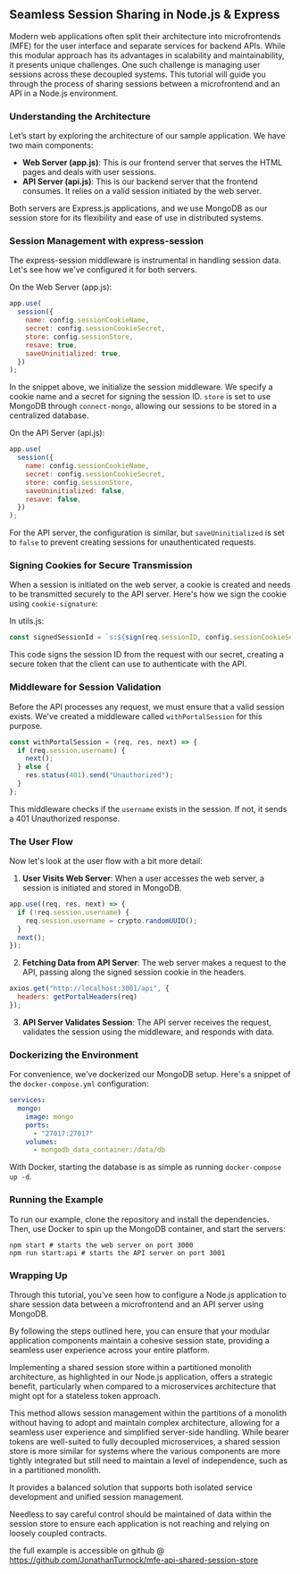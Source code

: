 ## Seamless Session Sharing in Node.js & Express

Modern web applications often split their architecture into microfrontends (MFE) for the user interface and separate services for backend APIs. While this modular approach has its advantages in scalability and maintainability, it presents unique challenges. One such challenge is managing user sessions across these decoupled systems. This tutorial will guide you through the process of sharing sessions between a microfrontend and an API in a Node.js environment.

### Understanding the Architecture

Let’s start by exploring the architecture of our sample application. We have two main components:

- **Web Server (app.js)**: This is our frontend server that serves the HTML pages and deals with user sessions.
- **API Server (api.js)**: This is our backend server that the frontend consumes. It relies on a valid session initiated by the web server.

Both servers are Express.js applications, and we use MongoDB as our session store for its flexibility and ease of use in distributed systems.

### Session Management with express-session
The express-session middleware is instrumental in handling session data. Let's see how we've configured it for both servers.

On the Web Server (app.js):
```javascript
app.use(
  session({
    name: config.sessionCookieName,
    secret: config.sessionCookieSecret,
    store: config.sessionStore,
    resave: true,
    saveUninitialized: true,
  })
);
```
In the snippet above, we initialize the session middleware. We specify a cookie name and a secret for signing the session ID. `store` is set to use MongoDB through `connect-mongo`, allowing our sessions to be stored in a centralized database.

On the API Server (api.js):
```javascript
app.use(
  session({
    name: config.sessionCookieName,
    secret: config.sessionCookieSecret,
    store: config.sessionStore,
    saveUninitialized: false,
    resave: false,
  })
);
```
For the API server, the configuration is similar, but `saveUninitialized` is set to `false` to prevent creating sessions for unauthenticated requests.

### Signing Cookies for Secure Transmission
When a session is initiated on the web server, a cookie is created and needs to be transmitted securely to the API server. Here's how we sign the cookie using `cookie-signature`:

In utils.js:
```javascript
const signedSessionId = `s:${sign(req.sessionID, config.sessionCookieSecret)}`;
```
This code signs the session ID from the request with our secret, creating a secure token that the client can use to authenticate with the API.

### Middleware for Session Validation
Before the API processes any request, we must ensure that a valid session exists. We've created a middleware called `withPortalSession` for this purpose.

```javascript
const withPortalSession = (req, res, next) => {
  if (req.session.username) {
    next();
  } else {
    res.status(401).send("Unauthorized");
  }
};
```

This middleware checks if the `username` exists in the session. If not, it sends a 401 Unauthorized response.

### The User Flow
Now let's look at the user flow with a bit more detail:

1. **User Visits Web Server**: When a user accesses the web server, a session is initiated and stored in MongoDB.

```javascript
app.use((req, res, next) => {
  if (!req.session.username) {
    req.session.username = crypto.randomUUID();
  }
  next();
});

```

2. **Fetching Data from API Server**: The web server makes a request to the API, passing along the signed session cookie in the headers.

```javascript
axios.get("http://localhost:3001/api", {
  headers: getPortalHeaders(req)
});
```

3. **API Server Validates Session**: The API server receives the request, validates the session using the middleware, and responds with data.

### Dockerizing the Environment
For convenience, we've dockerized our MongoDB setup. Here's a snippet of the `docker-compose.yml` configuration:

```yaml
services:
  mongo:
    image: mongo
    ports:
      - "27017:27017"
    volumes:
      - mongodb_data_container:/data/db
```

With Docker, starting the database is as simple as running `docker-compose up -d`.

### Running the Example
To run our example, clone the repository and install the dependencies. Then, use Docker to spin up the MongoDB container, and start the servers:

```shell
npm start # starts the web server on port 3000
npm run start:api # starts the API server on port 3001
```

### Wrapping Up
Through this tutorial, you've seen how to configure a Node.js application to share session data between a microfrontend and an API server using MongoDB. 

By following the steps outlined here, you can ensure that your modular application components maintain a cohesive session state, providing a seamless user experience across your entire platform.

Implementing a shared session store within a partitioned monolith architecture, as highlighted in our Node.js application, offers a strategic benefit, particularly when compared to a microservices architecture that might opt for a stateless token approach. 

This method allows session management within the partitions of a monolith without having to adopt and maintain complex architecture, allowing for a seamless user experience and simplified server-side handling. While bearer tokens are well-suited to fully decoupled microservices, a shared session store is more similar for systems where the various components are more tightly integrated but still need to maintain a level of independence, such as in a partitioned monolith. 

It provides a balanced solution that supports both isolated service development and unified session management.

Needless to say careful control should be maintained of data within the session store to ensure each application is not reaching and relying on loosely coupled contracts.

the full example is accessible on github @ https://github.com/JonathanTurnock/mfe-api-shared-session-store